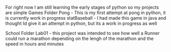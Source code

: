 For right now I am still learning the early stages of python so my projects are simple
Games Folder
  Pong - This is my first attempt at pong in python, it is currently work in progress
  statBaseball - I had made this game in java and thought Id give it an attempt in python, but its a work in progress as well

School Folder
  Lab01 - this project was intended to see how well a Runner could run a marathon depending on the lengh of the marathon and the speed in hours and minutes

